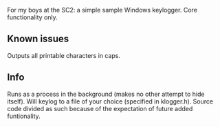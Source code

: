 For my boys at the SC2: a simple sample Windows keylogger. Core functionality only.

## Known issues
Outputs all printable characters in caps.

## Info
Runs as a process in the background (makes no other attempt to hide itself). Will keylog to a file of your choice (specified in klogger.h). Source code divided as such because of the expectation of future added funtionality.
